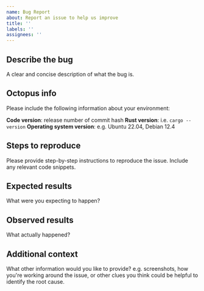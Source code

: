 ```yaml
---
name: Bug Report
about: Report an issue to help us improve
title: ''
labels: ''
assignees: ''
---
```


## Describe the bug

A clear and concise description of what the bug is.

## Octopus info

Please include the following information about your environment:

**Code version**: release number of commit hash
**Rust version**: i.e. `cargo --version`
**Operating system version**: e.g. Ubuntu 22.04, Debian 12.4

## Steps to reproduce

Please provide step-by-step instructions to reproduce the issue. Include any relevant code
snippets.

## Expected results

What were you expecting to happen?

## Observed results

What actually happened?

## Additional context

What other information would you like to provide? e.g. screenshots, how you're working around the
issue, or other clues you think could be helpful to identify the root cause.

